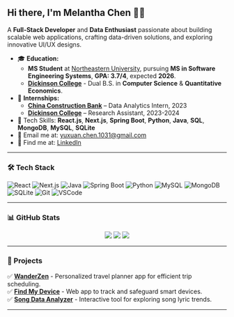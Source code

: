 ## Hi there, I'm Melantha Chen 👋🏻  
A **Full-Stack Developer** and **Data Enthusiast** passionate about building scalable web applications, crafting data-driven solutions, and exploring innovative UI/UX designs.  

- 🎓 **Education:**
   - **MS Student** at [Northeastern University](https://www.northeastern.edu/), pursuing **MS in Software Engineering Systems**, **GPA: 3.7/4**, expected **2026**.     
   - **[Dickinson College](https://www.dickinson.edu/)** - Dual B.S. in **Computer Science** & **Quantitative Economics**.  
- 🪪 **Internships:**  
   - **[China Construction Bank](https://www.ccb.com/)** – Data Analytics Intern, 2023  
   - **[Dickinson College](https://www.dickinson.edu/)** – Research Assistant, 2023-2024  
- 🚀 Tech Skills: **React.js**, **Next.js**, **Spring Boot**, **Python**, **Java**, **SQL**, **MongoDB**, **MySQL**, **SQLite**  
- 📨 Email me at: [yuxuan.chen.1031@gmail.com](mailto:yuxuan.chen.1031@gmail.com)  
- 🐾 Find me at: [LinkedIn](https://www.linkedin.com/in/yuxuan-chen-739160245/)  

---

### 🛠️ Tech Stack
<p>
  <img alt="React" src="https://img.shields.io/badge/-React-45b8d8?style=flat-square&logo=react&logoColor=white" />
  <img alt="Next.js" src="https://img.shields.io/badge/-Next.js-000?style=flat-square&logo=next.js&logoColor=white" />
  <img alt="Java" src="https://img.shields.io/badge/-Java-007396?style=flat-square&logo=openjdk&logoColor=white" />
  <img alt="Spring Boot" src="https://img.shields.io/badge/-Spring%20Boot-6DB33F?style=flat-square&logo=springboot&logoColor=white" />
  <img alt="Python" src="https://img.shields.io/badge/-Python-3776AB?style=flat-square&logo=python&logoColor=white" />
  <img alt="MySQL" src="https://img.shields.io/badge/-MySQL-4479A1?style=flat-square&logo=mysql&logoColor=white" />
  <img alt="MongoDB" src="https://img.shields.io/badge/-MongoDB-47A248?style=flat-square&logo=mongodb&logoColor=white" />
  <img alt="SQLite" src="https://img.shields.io/badge/-SQLite-003B57?style=flat-square&logo=sqlite&logoColor=white" />
  <img alt="Git" src="https://img.shields.io/badge/-Git-F05032?style=flat-square&logo=git&logoColor=white" />
  <img alt="VSCode" src="https://img.shields.io/badge/-VSCode-007ACC?style=flat-square&logo=visual-studio-code&logoColor=white" />
</p>

---

### 📊 GitHub Stats
<p align="center">
  <img src="https://streak-stats.demolab.com?user=MelanthaChen&theme=date-night&hide_border=true&border_radius=50&card_width=800&background=FFFFFF00">
  <img src="https://github-readme-stats.vercel.app/api?username=MelanthaChen&count_private=true&show_icons=true&line_height=30&theme=dracula&include_all_commits=true&hide=contribs,prs&border_radius=20">
  <img src="https://github-readme-stats.vercel.app/api/top-langs/?username=MelanthaChen&layout=compact&line_height=20&theme=dracula&border_radius=20">
</p>

---

### 🎯 Projects
✅ **[WanderZen](https://github.com/Melantha-Chen/WanderZen)** - Personalized travel planner app for efficient trip scheduling.  
✅ **[Find My Device](https://github.com/Melantha-Chen/FindMyDevice)** - Web app to track and safeguard smart devices.  
✅ **[Song Data Analyzer](https://github.com/Melantha-Chen/Song-Data-Analyzer)** - Interactive tool for exploring song lyric trends.

---



